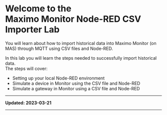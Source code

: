 # Welcome to the </br>Maximo Monitor Node-RED CSV Importer Lab
You will learn about how to import historical data into Maximo Monitor (on MAS) through MQTT using CSV files and Node-RED.

In this lab you will learn the steps needed to successfully import historical data.</br>
The steps will cover:

* Setting up your local Node-RED environment
* Simulate a device in Monitor using the CSV file and Node-RED
* Simulate a gateway in Monitor using a CSV file and Node-RED

---

**Updated: 2023-03-21**

---